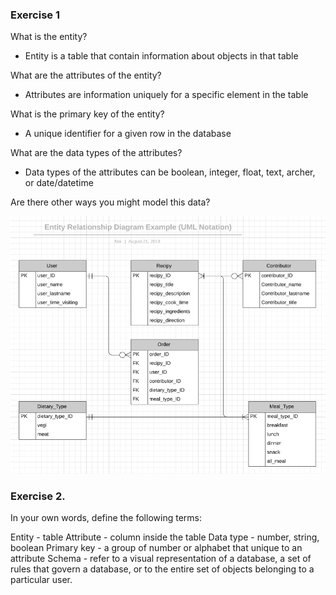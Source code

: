 ### Exercise 1

What is the entity?
- Entity is a table that contain information about objects in that table

What are the attributes of the entity?
- Attributes are information uniquely for a specific element in the table

What is the primary key of the entity?
- A unique identifier for a given row in the database

What are the data types of the attributes?
- Data types of the attributes can be boolean, integer, float, text, archer, or date/datetime 

Are there other ways you might model this data?

![data modeling diagram part 1](https://github.com/Noi-Git/techtonica-assignments/blob/master/images/data-modeling-part-1.png)



### Exercise 2.

In your own words, define the following terms:

Entity - table
Attribute - column inside the table
Data type - number, string, boolean
Primary key - a group of number or alphabet that unique to an attribute
Schema - refer to a visual representation of a database, a set of rules that govern a database, or to the entire set of objects belonging to a particular user.